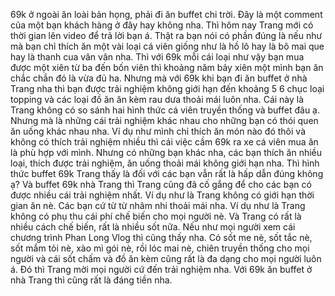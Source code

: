 69k ở ngoài ăn loài bản họng, phải đi ăn buffet chi trời. Đây là một comment của một bạn khách hàng ở đây hay không nha. Thì hôm nay Trang mới có thời gian lên video để trả lời bạn á. Thật ra bạn nói có phần đúng là nếu như mà bạn chỉ thích ăn một vài loại cá viên giống như là hồ lô hay là bô mai que hay là thanh cua vân vân nha. Thì với 69k mỗi cái loại như vậy bạn mua được một xiên từ ba đến bốn viên thì khoảng năm bảy xiên một mình bạn ăn chắc chắn đó là vừa đủ ha. Nhưng mà với 69k khi bạn đi ăn buffet ở nhà Trang nha thì bạn được trải nghiệm không giới hạn đến khoảng 5 6 chục loại topping và các loại đồ ăn ăn kèm rau dưa thoải mái luôn nha. Cái này là Trang không có so sánh hai hình thức cá viên truyền thống và buffet đâu ạ. Nhưng mà là những cái trải nghiệm khác nhau cho những bạn có thói quen ăn uống khác nhau nha. Ví dụ như mình chỉ thích ăn món nào đó thôi và không có thích trải nghiệm nhiều thì cái việc cầm 69k ra xe cá viên mua ăn là phù hợp với mình. Nhưng có những bạn khác nha, các bạn thích ăn nhiều loại, thích được trải nghiệm, ăn uống thoải mái không giới hạn nha. Thì hình thức buffet 69k Trang thấy là đối với các bạn vẫn rất là hấp dẫn đúng không ạ? Và buffet 69k nhà Trang thì Trang cũng đã cố gắng để cho các bạn có được nhiều cái trải nghiệm nhất. Ví dụ như là Trang không có giới hạn thời gian ăn nè. Các bạn cứ từ từ nhâm nhi thoải mái nha. Ví dụ như là Trang không có phụ thu cái phí chế biến cho mọi người nè. Và Trang có rất là nhiều cách chế biến, rất là nhiều sốt nữa. Nếu như mọi người xem cái chương trình Phan Long Vlog thì cũng thấy nha. Có sốt me nè, sốt tắc nè, sốt mắm tỏi nè, xào mì gói nè, rồi lóc mai nè, chiên truyền thống cho mọi người và cái sốt chấm và đồ ăn kèm cũng rất là đa dạng cho mọi người luôn á. Đó thì Trang mời mọi người cứ đến trải nghiệm nha. Với 69k ăn buffet ở nhà Trang thì cũng rất là đáng tiền nha.